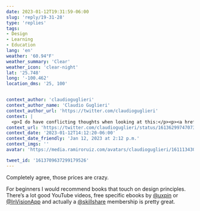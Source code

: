 ```yaml
---
date: 2023-01-12T19:31:59-06:00
slug: 'reply/19-31-28'
type: 'replies'
tags:
- Design
- Learning
- Education
lang: 'en'
weather: '60.94°F'
weather_summary: 'Clear'
weather_icon: 'clear-night'
lat: '25.748'
long: '-100.462'
location_dms: '25, 100'


context_author: 'claudioguglieri'
context_author_name: 'Claudio Guglieri'
context_author_url: 'https://twitter.com/claudioguglieri'
context: |
  <p>I do have conflicting thoughts when looking at this:</p><p><a href="https://t.co/oug85gdHvQ">https://t.co/oug85gdHvQ</a> </p><p>To be honest design education has always been a muddy world. It's one of those things where you could either pay A LOT or pay nothing and the results might just be the same. </p><p>⬇</p>
context_url: 'https://twitter.com/claudioguglieri/status/1613629974707335168'
context_date: '2023-01-12T14:12:20-06:00'
context_date_friendly: 'Jan 12, 2023 at 2:12 p.m.'
context_imgs: ''
avatar: 'https://media.ramiroruiz.com/avatars/claudioguglieri/1611134302674210816/D10amgCw_bigger.jpg'

tweet_id: '1613709637299179526'
---
```

Completely agree, those prices are crazy.

For beginners I would recommend books that touch on design principles. There’s a lot good YouTube videos, free specific ebooks by [@uxpin](https://twitter.com/@uxpin) or [@InVisionApp](https://twitter.com/@InVisionApp) and actually a [@skillshare](https://twitter.com/@skillshare) membership is pretty great.